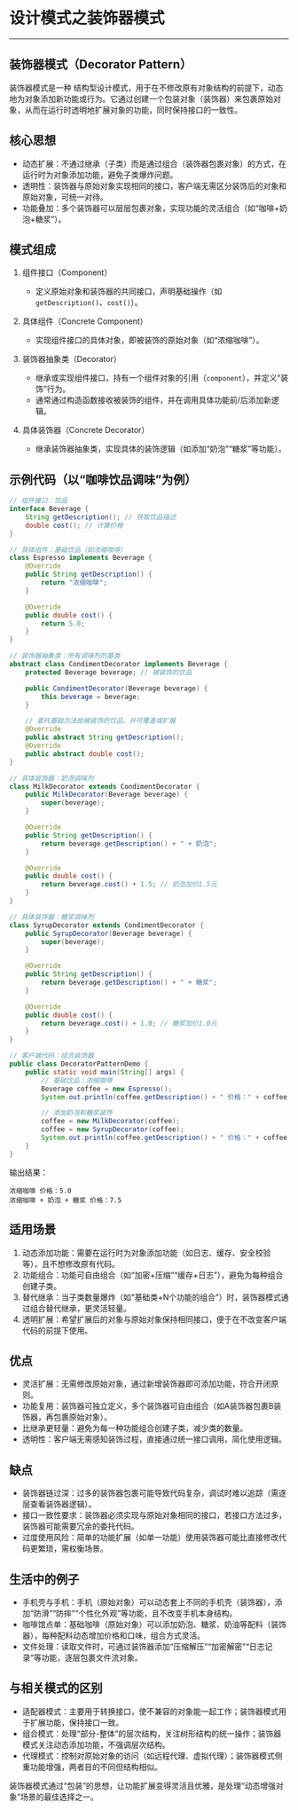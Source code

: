 #   设计模式之装饰器模式

---




## 装饰器模式（Decorator Pattern）  
装饰器模式是一种 结构型设计模式，用于在不修改原有对象结构的前提下，动态地为对象添加新功能或行为。它通过创建一个包装对象（装饰器）来包裹原始对象，从而在运行时透明地扩展对象的功能，同时保持接口的一致性。  


## 核心思想  
- 动态扩展：不通过继承（子类）而是通过组合（装饰器包裹对象）的方式，在运行时为对象添加功能，避免子类爆炸问题。  
- 透明性：装饰器与原始对象实现相同的接口，客户端无需区分装饰后的对象和原始对象，可统一对待。  
- 功能叠加：多个装饰器可以层层包裹对象，实现功能的灵活组合（如“咖啡+奶泡+糖浆”）。  


## 模式组成  
1. 组件接口（Component）  
   - 定义原始对象和装饰器的共同接口，声明基础操作（如`getDescription()`、`cost()`）。  

2. 具体组件（Concrete Component）  
   - 实现组件接口的具体对象，即被装饰的原始对象（如“浓缩咖啡”）。  

3. 装饰器抽象类（Decorator）  
   - 继承或实现组件接口，持有一个组件对象的引用（`component`），并定义“装饰”行为。  
   - 通常通过构造函数接收被装饰的组件，并在调用具体功能前/后添加新逻辑。  

4. 具体装饰器（Concrete Decorator）  
   - 继承装饰器抽象类，实现具体的装饰逻辑（如添加“奶泡”“糖浆”等功能）。  


## 示例代码（以“咖啡饮品调味”为例）  
```java
// 组件接口：饮品
interface Beverage {
    String getDescription(); // 获取饮品描述
    double cost(); // 计算价格
}

// 具体组件：基础饮品（如浓缩咖啡）
class Espresso implements Beverage {
    @Override
    public String getDescription() {
        return "浓缩咖啡";
    }

    @Override
    public double cost() {
        return 5.0;
    }
}

// 装饰器抽象类：所有调味剂的基类
abstract class CondimentDecorator implements Beverage {
    protected Beverage beverage; // 被装饰的饮品

    public CondimentDecorator(Beverage beverage) {
        this.beverage = beverage;
    }

    // 委托基础方法给被装饰的饮品，并可覆盖或扩展
    @Override
    public abstract String getDescription();
    @Override
    public abstract double cost();
}

// 具体装饰器：奶泡调味剂
class MilkDecorator extends CondimentDecorator {
    public MilkDecorator(Beverage beverage) {
        super(beverage);
    }

    @Override
    public String getDescription() {
        return beverage.getDescription() + " + 奶泡";
    }

    @Override
    public double cost() {
        return beverage.cost() + 1.5; // 奶泡加价1.5元
    }
}

// 具体装饰器：糖浆调味剂
class SyrupDecorator extends CondimentDecorator {
    public SyrupDecorator(Beverage beverage) {
        super(beverage);
    }

    @Override
    public String getDescription() {
        return beverage.getDescription() + " + 糖浆";
    }

    @Override
    public double cost() {
        return beverage.cost() + 1.0; // 糖浆加价1.0元
    }
}

// 客户端代码：组合装饰器
public class DecoratorPatternDemo {
    public static void main(String[] args) {
        // 基础饮品：浓缩咖啡
        Beverage coffee = new Espresso();
        System.out.println(coffee.getDescription() + " 价格：" + coffee.cost());

        // 添加奶泡和糖浆装饰
        coffee = new MilkDecorator(coffee);
        coffee = new SyrupDecorator(coffee);
        System.out.println(coffee.getDescription() + " 价格：" + coffee.cost());
    }
}
```  
输出结果：  
```
浓缩咖啡 价格：5.0  
浓缩咖啡 + 奶泡 + 糖浆 价格：7.5  
```


## 适用场景  
1. 动态添加功能：需要在运行时为对象添加功能（如日志、缓存、安全校验等），且不想修改原有代码。  
2. 功能组合：功能可自由组合（如“加密+压缩”“缓存+日志”），避免为每种组合创建子类。  
3. 替代继承：当子类数量爆炸（如“基础类+N个功能的组合”）时，装饰器模式通过组合替代继承，更灵活轻量。  
4. 透明扩展：希望扩展后的对象与原始对象保持相同接口，便于在不改变客户端代码的前提下使用。  


## 优点  
- 灵活扩展：无需修改原始对象，通过新增装饰器即可添加功能，符合开闭原则。  
- 功能复用：装饰器可独立定义，多个装饰器可自由组合（如A装饰器包裹B装饰器，再包裹原始对象）。  
- 比继承更轻量：避免为每一种功能组合创建子类，减少类的数量。  
- 透明性：客户端无需感知装饰过程，直接通过统一接口调用，简化使用逻辑。  

## 缺点  
- 装饰器链过深：过多的装饰器包裹可能导致代码复杂，调试时难以追踪（需逐层查看装饰器逻辑）。  
- 接口一致性要求：装饰器必须实现与原始对象相同的接口，若接口方法过多，装饰器可能需要冗余的委托代码。  
- 过度使用风险：简单的功能扩展（如单一功能）使用装饰器可能比直接修改代码更繁琐，需权衡场景。  


## 生活中的例子  
- 手机壳与手机：手机（原始对象）可以动态套上不同的手机壳（装饰器），添加“防滑”“防摔”“个性化外观”等功能，且不改变手机本身结构。  
- 咖啡馆点单：基础咖啡（原始对象）可以添加奶泡、糖浆、奶油等配料（装饰器），每种配料动态增加价格和口味，组合方式灵活。  
- 文件处理：读取文件时，可通过装饰器添加“压缩解压”“加密解密”“日志记录”等功能，逐层包裹文件流对象。  


## 与相关模式的区别  
- 适配器模式：主要用于转换接口，使不兼容的对象能一起工作；装饰器模式用于扩展功能，保持接口一致。  
- 组合模式：处理“部分-整体”的层次结构，关注树形结构的统一操作；装饰器模式关注动态添加功能，不强调层次结构。  
- 代理模式：控制对原始对象的访问（如远程代理、虚拟代理）；装饰器模式侧重功能增强，两者目的不同但结构相似。  

装饰器模式通过“包装”的思想，让功能扩展变得灵活且优雅，是处理“动态增强对象”场景的最佳选择之一。